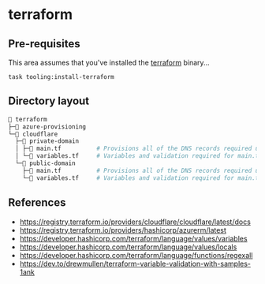 # terraform

## Pre-requisites

This area assumes that you've installed the [terraform](https://developer.hashicorp.com/terraform/downloads) binary...

```shell
task tooling:install-terraform
```

## Directory layout

```sh
📂 terraform
├─📁 azure-provisioning
└─📁 cloudflare
  ├─📁 private-domain
  │ ├─📄 main.tf          # Provisions all of the DNS records required under my private domain
  │ └─📄 variables.tf     # Variables and validation required for main.tf to function properly
  └─📁 public-domain
    ├─📄 main.tf          # Provisions all of the DNS records required under my public domain
    └─📄 variables.tf     # Variables and validation required for main.tf to function properly
```

## References

* https://registry.terraform.io/providers/cloudflare/cloudflare/latest/docs
* https://registry.terraform.io/providers/hashicorp/azurerm/latest
* https://developer.hashicorp.com/terraform/language/values/variables
* https://developer.hashicorp.com/terraform/language/values/locals
* https://developer.hashicorp.com/terraform/language/functions/regexall
* https://dev.to/drewmullen/terraform-variable-validation-with-samples-1ank
